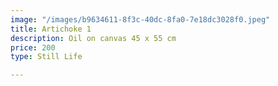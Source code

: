 ```yaml
---
image: "/images/b9634611-8f3c-40dc-8fa0-7e18dc3028f0.jpeg"
title: Artichoke 1
description: Oil on canvas 45 x 55 cm
price: 200
type: Still Life

---
```

